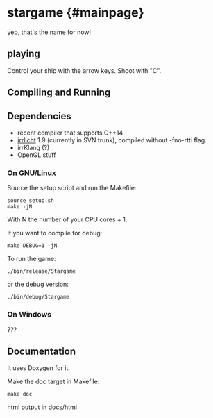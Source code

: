 # stargame									{#mainpage}
yep, that's the name for now!


## playing
Control your ship with the arrow keys. Shoot with "C".


## Compiling and Running

## Dependencies

 * recent compiler that supports C++14
 * [irrlicht](http://irrlicht.sourceforge.net/) 1.9 (currently in SVN trunk),
   compiled without -fno-rtti flag.
 * irrKlang (?)
 * OpenGL stuff


### On GNU/Linux

Source the setup script and run the Makefile:

    source setup.sh
    make -jN

With N the number of your CPU cores + 1.

If you want to compile for debug:

    make DEBUG=1 -jN

To run the game:

    ./bin/release/Stargame

or the debug version:

    ./bin/debug/Stargame


### On Windows

???


## Documentation

It uses Doxygen for it.

Make the doc target in Makefile:

    make doc

html output in docs/html